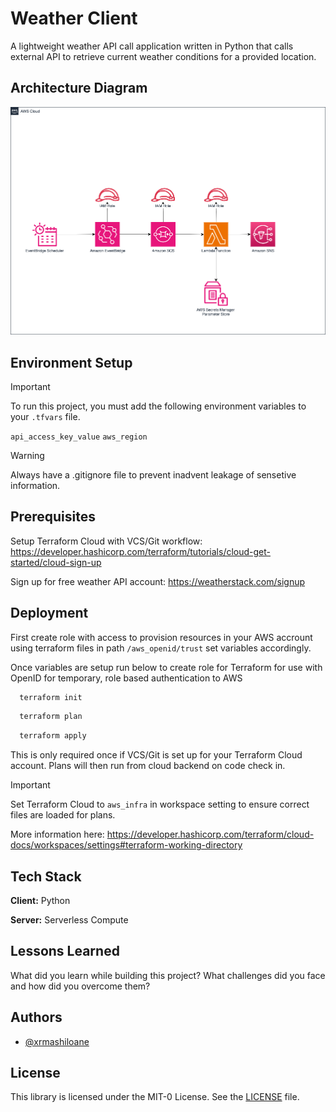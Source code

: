# Weather Client

A lightweight weather API call application written in Python that calls external API to retrieve current weather conditions for a provided location.

## Architecture Diagram

![Architecture Diagram](ArchitectureDiagram.png)

## Environment Setup

> [!IMPORTANT]  
> To run this project, you must add the following environment variables to your `.tfvars` file. 

`api_access_key_value`
`aws_region`



> [!WARNING]  
> Always have a .gitignore file to prevent inadvent leakage of sensetive information. 


## Prerequisites

Setup Terraform Cloud with VCS/Git workflow: https://developer.hashicorp.com/terraform/tutorials/cloud-get-started/cloud-sign-up 

Sign up for free weather API account: https://weatherstack.com/signup


## Deployment

First create role with access to provision resources in your AWS accrount using terraform files in path `/aws_openid/trust` set variables accordingly.

Once variables are setup run below to create role for Terraform for use with OpenID for temporary, role based authentication to AWS

```bash
  terraform init
```

```bash
  terraform plan
```

```bash
  terraform apply
```

This is only required once if VCS/Git is set up for your Terraform Cloud account. Plans will then run from cloud backend on code check in. 

> [!IMPORTANT]  
> Set Terraform Cloud to `aws_infra` in workspace setting to ensure correct files are loaded for plans.

 More information here: https://developer.hashicorp.com/terraform/cloud-docs/workspaces/settings#terraform-working-directory


## Tech Stack

**Client:** Python

**Server:** Serverless Compute

## Lessons Learned

What did you learn while building this project? What challenges did you face and how did you overcome them?


## Authors

- [@xrmashiloane](https://www.github.com/xrmashiloane)


## License

This library is licensed under the MIT-0 License. See the [LICENSE](LICENSE) file.
